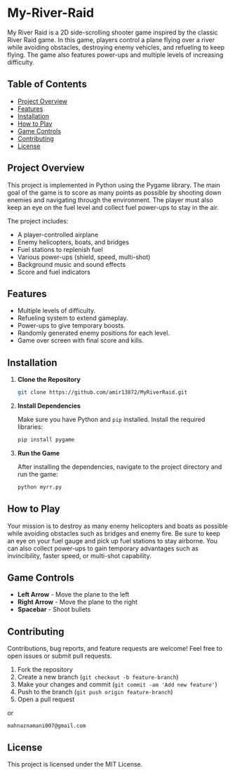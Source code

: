 # My-River-Raid

My River Raid is a 2D side-scrolling shooter game inspired by the classic River Raid game. In this game, players control a plane flying over a river while avoiding obstacles, destroying enemy vehicles, and refueling to keep flying. The game also features power-ups and multiple levels of increasing difficulty.

## Table of Contents
- [Project Overview](#project-overview)
- [Features](#features)
- [Installation](#installation)
- [How to Play](#how-to-play)
- [Game Controls](#game-controls)
- [Contributing](#contributing)
- [License](#license)

## Project Overview

This project is implemented in Python using the Pygame library. The main goal of the game is to score as many points as possible by shooting down enemies and navigating through the environment. The player must also keep an eye on the fuel level and collect fuel power-ups to stay in the air.

The project includes:
- A player-controlled airplane
- Enemy helicopters, boats, and bridges
- Fuel stations to replenish fuel
- Various power-ups (shield, speed, multi-shot)
- Background music and sound effects
- Score and fuel indicators

## Features
- Multiple levels of difficulty.
- Refueling system to extend gameplay.
- Power-ups to give temporary boosts.
- Randomly generated enemy positions for each level.
- Game over screen with final score and kills.

## Installation

1. **Clone the Repository**
    ```bash
    git clone https://github.com/amir13872/MyRiverRaid.git
    ```

2. **Install Dependencies**

    Make sure you have Python and `pip` installed. Install the required libraries:

    ```bash
    pip install pygame
    ```

3. **Run the Game**

    After installing the dependencies, navigate to the project directory and run the game:

    ```bash
    python myrr.py
    ```

## How to Play

Your mission is to destroy as many enemy helicopters and boats as possible while avoiding obstacles such as bridges and enemy fire. Be sure to keep an eye on your fuel gauge and pick up fuel stations to stay airborne. You can also collect power-ups to gain temporary advantages such as invincibility, faster speed, or multi-shot capability.

## Game Controls

- **Left Arrow** - Move the plane to the left
- **Right Arrow** - Move the plane to the right
- **Spacebar** - Shoot bullets

## Contributing

Contributions, bug reports, and feature requests are welcome! Feel free to open issues or submit pull requests.

1. Fork the repository
2. Create a new branch (`git checkout -b feature-branch`)
3. Make your changes and commit (`git commit -am 'Add new feature'`)
4. Push to the branch (`git push origin feature-branch`)
5. Open a pull request

or 

```
mahnaznamani007@gmail.com
```

## License

This project is licensed under the MIT License.

